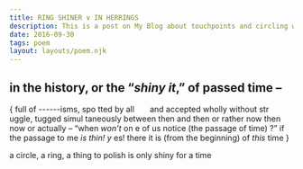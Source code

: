 ```yaml
---
title: RING SHINER ∨ IN HERRINGS
description: This is a post on My Blog about touchpoints and circling wagons
date: 2016-09-30
tags: poem
layout: layouts/poem.njk
---
```

in the history,
or the “*shiny it*,”
of passed time –
---

{ full of
------isms, spo
tted by all
&nbsp;&nbsp;&nbsp;&nbsp;&nbsp;&nbsp;and accepted
wholly without str
uggle, tugged simul
taneously between then
and then
or rather
now then now
or actually –
“when *won't* on
e of us notice
(the passage of time)
?”
if the passage to me
*is thin! y*
es! there it is
(from the beginning)
of *this* time }

a circle,
a ring,
a thing to polish
is only shiny
for a time
